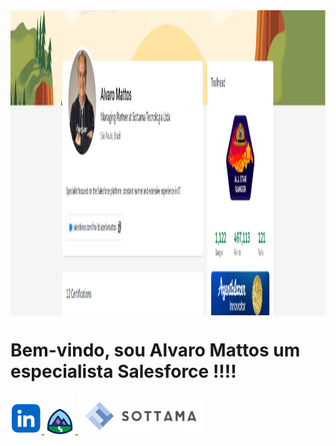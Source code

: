 <img src="Git_Main_Banner.png" width=1907 height=488 align=center>

# Bem-vindo, sou Alvaro Mattos um especialista Salesforce !!!!

<div id="icons">
  <a href="https://www.linkedin.com/in/alvaromattos">
    <img src="https://github.com/ahlmattos/ahlmattos/blob/main/Icon_Linkedin.png" width="50" alt="Linkedin">
  </a>
  <a href="https://www.salesforce.com/trailblazer/amattos">
    <img src="https://github.com/ahlmattos/ahlmattos/blob/main/Icon_Trailhead.png" width="50" alt="Trailhead">
  </a>
  <a href="https://www.sottama.com">
    <img src="https://github.com/ahlmattos/ahlmattos/blob/main/Icon_Sottama.png" width="200" alt="Sottama">
  </a>
</div>

